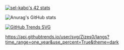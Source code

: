 [![sel-kabo's 42 stats](https://badge.mediaplus.ma/binary/sel-kabo)](https://github.com/oakoudad/badge42) 

![Anurag's GitHub stats](https://github-readme-stats.vercel.app/api?username=Zizes0&hide=contribs,prs&show_icons=true&theme=dark)

[![GitHub Trends SVG](https://api.githubtrends.io/user/svg/avgupta456/langs)](https://githubtrends.io)

https://api.githubtrends.io/user/svg/Zizes0/langs?time_range=one_year&use_percent=True&theme=dark
